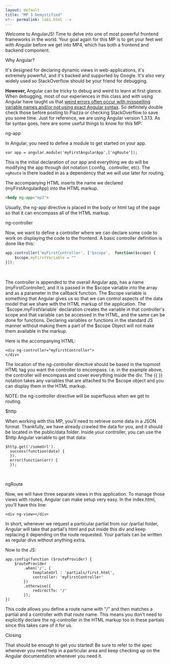 ```yaml
---
layout: default
title: "MP 3 Demystified"
<!-- permalink: lab1.html -->
---
```


Welcome to AngularJS! Time to delve into one of most powerful frontend frameworks in the world. Your goal again for this MP is to get your feet wet with Angular before we get into MP4, which has both a frontend and backend component.

<span class="section-heading">Why Angular?<span>

It's designed for declaring dynamic views in web-applications, it's extremely powerful, and it's backed and supported by Google. It's also very widely used so StackOverflow should be your friend for debugging.

<b>However, </b> Angular can be tricky to debug and weird to learn at first glance. When debugging, most of our experiences in this class and with using Angular have taught us that <u>weird errors often occur with misspelling variable names and/or not using exact Angular syntax</u>. So definitely double check those before posting to Piazza or checking StackOverflow to save you some time. Just for reference, we are using Angular version 1.3.13. As far syntax goes, here are some useful things to know for this MP:

<span class="section-heading">ng-app<span>

In Angular, you need to define a module to get started on your app.

~~~
var app = angular.module('myFirstAngularApp',['ngRoute']);
~~~

This is the initial declaration of our app and everything we do will be modifying the app through dot notation (.config, .controller, etc). The `ngRoute` is there loaded in as a dependency that we will use later for routing.

The accompanying HTML inserts the name we declared (myFirstAngularApp) into the HTML markup.

~~~html
<body ng-app="mp3">
~~~

Usually, the ng-app directive is placed in the body or html tag of the page so that it can encompass all of the HTML markup.

<span class="section-heading">ng-controller<span>

Now, we want to define a controller where we can declare some code to work on displaying the code to the frontend. A basic controller definition is done like this:

~~~js
app.controller('myFirstController', ['$scope',  function($scope) {
    $scope.myFirstVariable = ""
}]);
~~~
<br>

The controller is appended to the overall Angular app, has a name (myFirstController), and it is passed in the $scope variable into the array and as a parameter in the callback function. The $scope variable is something that Angular gives us so that we can control aspects of the data model that we share with the HTML markup of the application. The `$scope.myFirstVariable` declaration creates the variable in that controller's scope and that variable can be accessed in the HTML, and the same can be done for functions. Declaring variables or functions in the standard JS manner without making them a part of the $scope Object will not make them available in the markup.

Here is the accompanying HTML:

~~~
<div ng-controller="myFirstController">
</div>
~~~

The location of the ng-controller directive should be based in the topmost HTML tag you want the controller to encompass. i.e. in the example above, the controller will encompass and cover everything inside the div. The {{ }} notation takes any variables that are attached to the $scope object and you can display them in the HTML markup.

NOTE: the ng-controller directive will be superfluous when we get to routing.

<span class="section-heading">$http<span>

When working with this MP, you'll need to retrieve some data in a JSON format. Thankfully, we have already crawled the data for you, and it should be located in the public/data folder. Inside your controller, you can use the $http Angular variable to get that data:

~~~
$http.get('/someUrl').
  success(function(data) {
  }).
  error(function(err) {
  });
~~~
<br>

<span class="section-heading">ngRoute<span>

Now, we will have three separate views in this application. To manage those views with routes, Angular can make setup very easy. In the index.html, you'll have this line:

~~~
<div ng-view></div>
~~~

In short, whenever we request a particular partial from our /partial folder, Angular will take that partial's html and put inside this div and keep replacing it depending on the route requested. Your partials can be written as regular divs without anything extra.

Now to the JS:

~~~
app.config(function ($routeProvider) {
    $routeProvider
        .when('/', {
            templateUrl : 'partials/first.html',
            controller: 'myFirstController'
        })
        .otherwise({
            redirectTo: '/'
        });
})
~~~

This code allows you define a route name with "/" and then matches a partial and a controller with that route name. This means you don't need to explicitly declare the ng-controller in the HTML markup too in these partials since this takes care of it for us.

<span class="section-heading">Closing<span>

That should be enough to get you started! Be sure to refer to the spec whenever you need help in a particular area and keep checking up on the Angular documentation whenever you need it.
